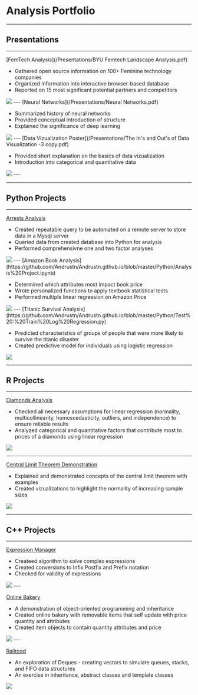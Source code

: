 # Analysis Portfolio



---
## Presentations
---

[FemTech Analysis](/Presentations/BYU Femtech Landscape Analysis.pdf)

- Gathered open source information on 100+ Feminine technology companies
- Organized information into interactive browser-based database
- Reported on 15 most significant potential partners and competitors

<img src="images/Screen Shot 2021-06-30 at 14.55.38.png?raw=true"/>
---
[Neural Networks](/Presentations/Neural Networks.pdf)

- Summarized history of neural networks
- Provided conceptual introduction of structure
- Explained the significance of deep learning

<img src="images/Screen Shot 2021-06-30 at 14.56.08.png?raw=true"/>
---
[Data Vizualization Poster](/Presentations/The In's and Out's of Data Visualization -3 copy.pdf)

- Provided short explanation on the basics of data vizualization
- Introduction into categorical and quantitative data

<img src="images/Screen Shot 2021-06-30 at 14.56.50.png?raw=true"/>
---



---
## Python Projects
---

[Arrests Analysis](https://github.com/Andrustn/Andrustn.github.io/blob/master/Python/Arrests%20Analysis.ipynb)

- Created repeatable query to be automated on a remote server to store data in a Mysql server
- Queried data from created database into Python for analysis
- Performed comprehensivne one and two factor analyses

<img src="images/Arrests.png?raw=true"/>
---
[Amazon Book Analysis](https://github.com/Andrustn/Andrustn.github.io/blob/master/Python/Analysis%20Project.ipynb)

- Determined which attributes most impact book price
- Wrote personalized functions to apply textbook statistical tests
- Performed multiple linear regression on Amazon Price

<img src="images/Multiple Linear Regression.png?raw=true"/>
---
[Titanic Survival Analysis](https://github.com/Andrustn/Andrustn.github.io/blob/master/Python/Test%20:%20Train%20Log%20Regression.py)

- Predicted characteristics of groups of people that were more likely to survive the titanic disaster
- Created predictive model for individuals using logistic regression

<img src="images/Titanic ROC.png?raw=true"/>



---
## R Projects 
---

[Diamonds Analysis](https://github.com/Andrustn/Andrustn.github.io/tree/master/R/Diamonds)

- Checked all necessary assumptions for linear regression (normality, multicollinearity, homoscedasticity, outliers, and independence) to ensure reliable results
- Analyzed categorical and quantitative factors that contribute most to prices of a diamonds using linear regression

<img src="images/Screen Shot 2021-07-06 at 16.28.12.png?raw=true"/>

---
[Central Limit Theorem Demonstration](https://github.com/Andrustn/Andrustn.github.io/tree/master/R/Central%20Limit%20Theorem)

- Explained and demonstrated concepts of the central limit theorem with examples
- Created vizualizations to highlight the normality of increasing sample sizes

<img src="images/Screen Shot 2021-07-06 at 16.31.39.png?raw=true"/>



---
## C++ Projects 
---

[Expression Manager](https://github.com/Andrustn/Andrustn.github.io/tree/master/C%2B%2B/Expression%20Solver)

- Createed algorithm to solve complex expressions
- Created conversions to Infix Postfix and Prefix notation
- Checked for validity of expressions

<img src="images/Screen Shot 2021-07-06 at 16.50.08.png?raw=true"/>
---

[Online Bakery](https://github.com/Andrustn/Andrustn.github.io/tree/master/C%2B%2B/Bakery)

- A demonstration of object-oriented programming and inheritance
- Created online bakery with removable items that self update with price quantity and attributes
- Created item objects to contain quantity attributes and price

<img src="images/Screen Shot 2021-07-06 at 16.57.33.png?raw=true"/>
---

[Railroad](https://github.com/Andrustn/Andrustn.github.io/tree/master/C%2B%2B/Railroad)

- An exploration of Deques - creating vectors to simulate queues, stacks, and FIFO data structures
- An exercise in inheritance, abstract classes and template classes

<img src="images/Screen Shot 2021-07-06 at 17.05.30.png?raw=true"/>


